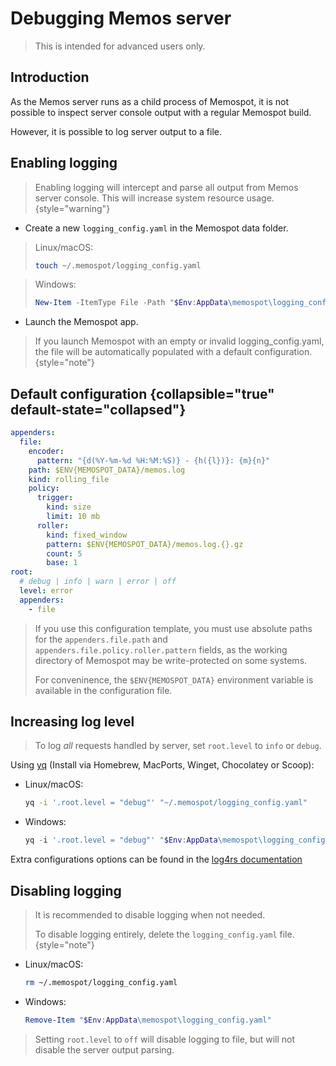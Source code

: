 # Debugging Memos server

> This is intended for advanced users only.

## Introduction

As the Memos server runs as a child process of Memospot, it is not possible to inspect server console output with a regular Memospot build.

However, it is possible to log server output to a file.

## Enabling logging

> Enabling logging will intercept and parse all output from Memos server console. This will increase system resource usage. {style="warning"}

- Create a new `logging_config.yaml` in the Memospot data folder.

> Linux/macOS:
>
> ```bash
> touch ~/.memospot/logging_config.yaml
> ```

> Windows:
>
> ```powershell
> New-Item -ItemType File -Path "$Env:AppData\memospot\logging_config.yaml"
> ```

- Launch the Memospot app.

> If you launch Memospot with an empty or invalid logging_config.yaml, the file will be automatically populated with a default configuration. {style="note"}

## Default configuration {collapsible="true" default-state="collapsed"}

```yaml
appenders:
  file:
    encoder:
      pattern: "{d(%Y-%m-%d %H:%M:%S)} - {h({l})}: {m}{n}"
    path: $ENV{MEMOSPOT_DATA}/memos.log
    kind: rolling_file
    policy:
      trigger:
        kind: size
        limit: 10 mb
      roller:
        kind: fixed_window
        pattern: $ENV{MEMOSPOT_DATA}/memos.log.{}.gz
        count: 5
        base: 1
root:
  # debug | info | warn | error | off
  level: error
  appenders:
    - file
```

> If you use this configuration template, you must use absolute paths for the `appenders.file.path` and `appenders.file.policy.roller.pattern` fields, as the working directory of Memospot may be write-protected on some systems.
>
> For conveninence, the `$ENV{MEMOSPOT_DATA}` environment variable is available in the configuration file.

## Increasing log level

> To log _all_ requests handled by server, set `root.level` to `info` or `debug`.

Using [yq](https://github.com/mikefarah/yq) (Install via Homebrew, MacPorts, Winget, Chocolatey or Scoop):

- Linux/macOS:

  ```bash
  yq -i '.root.level = "debug"' "~/.memospot/logging_config.yaml"
  ```

- Windows:
  ```powershell
  yq -i '.root.level = "debug"' "$Env:AppData\memospot\logging_config.yaml"
  ```

Extra configurations options can be found in the [log4rs documentation](https://github.com/estk/log4rs#quick-start)

## Disabling logging

> It is recommended to disable logging when not needed.
>
> To disable logging entirely, delete the `logging_config.yaml` file.
> {style="note"}

- Linux/macOS:

  ```bash
  rm ~/.memospot/logging_config.yaml
  ```

- Windows:
  ```powershell
  Remove-Item "$Env:AppData\memospot\logging_config.yaml"
  ```

> Setting `root.level` to `off` will disable logging to file, but will not disable the server output parsing.

